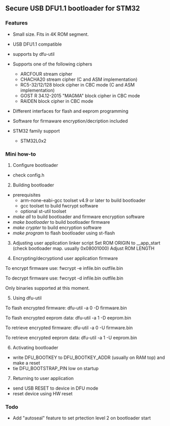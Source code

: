 ## Secure USB DFU1.1 bootloader for STM32 ##

### Features ###

+ Small size. Fits in 4K ROM segment.
+ USB DFU1.1 compatible
+ supports by dfu-util
+ Supports one of the following ciphers
  + ARCFOUR stream cipher
  + CHACHA20 stream cipher (C and ASM implementation)
  + RC5-32/12/128 block cipher in CBC mode (C and ASM implementation)
  + GOST R 34.12-2015 "MAGMA" block cipher in CBC mode
  + RAIDEN block cipher in CBC mode

+ Different interfaces for flash and eeprom programming

+ Software for firmaware encryption/decription included

+ STM32 family support
  + STM32L0x2

### Mini how-to ###

1. Configure bootloader
  + check config.h 

2. Building bootloader
  + prerequisites
    + arm-none-eabi-gcc toolset v4.9 or later to build bootloader
	+ gcc toolset to build fwcrypt software
	+ optional st-util toolset
  + *make all* to build bootloader and firmware encryption software
  + *make bootloader* to build bootloader firmware
  + *make crypter* to build encryption software
  + *make program* to flash bootloader using st-flash

3. Adjusting user application linker script
  Set ROM ORIGIN to __app_start (check bootloader map. usually 0x08001000)
  Adjust ROM LENGTH

4. Encrypting/decryptiond user application firmware

  To encrypt firmware use: fwcrypt -e infile.bin outfile.bin

  To decrypt firmware use: fwcrypt -d infile.bin outfile.bin

  Only binaries supported at this moment.
  
5. Using dfu-util

  To flash encrypted firmware: dfu-util -a 0 -D firmware.bin 

  To flash encrypted eeprom data: dfu-util -a 1 -D eeprom.bin

  To retrieve encrypted firmware: dfu-util -a 0 -U firmware.bin

  To retrieve encrypted eeprom data: dfu-util -a 1 -U eeprom.bin
  
6. Activating bootloader
  + write DFU_BOOTKEY to DFU_BOOTKEY_ADDR (usually on RAM top) and make a reset
  + tie DFU_BOOTSTRAP_PIN low on startup
 
7. Returning to user application
  + send USB RESET to device in DFU mode
  + reset device using HW reset
 
 ### Todo ###
 + Add "autoseal" feature to set prtection level 2 on bootloader start
 
